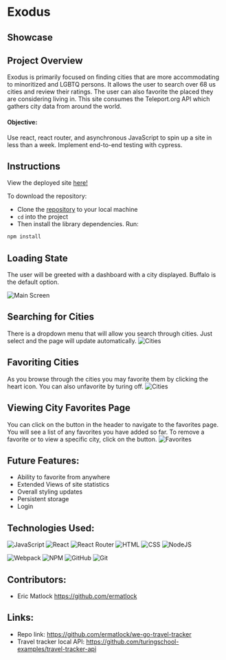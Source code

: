 # Exodus
## Showcase
## Project Overview
Exodus is primarily focused on finding cities that are more accommodating to minoritized and LGBTQ persons. It allows the user to search over 68 us cities and review their ratings. The user can also favorite the placed they are considering living in. This site consumes the Teleport.org API which gathers city data from around the world.

#### Objective:
Use react, react router, and asynchronous JavaScript to spin up a site in less than a week. Implement end-to-end testing with cypress.

## Instructions
View the deployed site [here!](https://exodus-showcase.herokuapp.com/)

To download the repository:
- Clone the [repository](https://github.com/ermatlock/exodus) to your local machine
- `cd` into the project
- Then install the library dependencies. Run:

```bash
npm install
```

## Loading State
The user will be greeted with a dashboard with a city displayed. Buffalo is the default option.

![Main Screen](https://media.giphy.com/media/BgrprtHCXvs8IOdDXm/giphy.gif)

## Searching for Cities
There is a dropdown menu that will allow you search through cities. Just select and the page will update automatically.
![Cities](https://media.giphy.com/media/elfdtHckptYSSq9I7m/giphy.gif)

## Favoriting Cities
As you browse through the cities you may favorite them by clicking the heart icon. You can also unfavorite by turing off.
![Cities](https://media.giphy.com/media/8vpTREkjoKNrvYCe3T/giphy.gif)

## Viewing City Favorites Page
You can click on the button in the header to navigate to the favorites page. You will see a list of any favorites you have added so far. To remove a favorite or to view a specific city, click on the button.
![Favorites](https://media.giphy.com/media/IY5TePghhxbNqmRcEX/giphy.gif)

## Future Features:
* Ability to favorite from anywhere
* Extended Views of site statistics
* Overall styling updates
* Persistent storage
* Login


## Technologies Used:
![JavaScript](https://img.shields.io/badge/JavaScript-F7DF1E?style=for-the-badge&logo=javascript&logoColor=black)
![React](https://img.shields.io/badge/react-%2320232a.svg?style=for-the-badge&logo=react&logoColor=%2361DAFB)
![React Router](https://img.shields.io/badge/React_Router-CA4245?style=for-the-badge&logo=react-router&logoColor=white)
![HTML](https://img.shields.io/badge/HTML5-E34F26?style=for-the-badge&logo=html5&logoColor=white)
![CSS](https://img.shields.io/badge/CSS3-1572B6?style=for-the-badge&logo=css3&logoColor=white)
![NodeJS](https://img.shields.io/badge/node.js-6DA55F?style=for-the-badge&logo=node.js&logoColor=white)

![Webpack](https://img.shields.io/badge/Webpack-8DD6F9?style=for-the-badge&logo=Webpack&logoColor=white)
![NPM](https://img.shields.io/badge/NPM-%23000000.svg?style=for-the-badge&logo=npm&logoColor=white)
![GitHub](https://img.shields.io/badge/github-%23121011.svg?style=for-the-badge&logo=github&logoColor=white)
![Git](https://img.shields.io/badge/git-%23F05033.svg?style=for-the-badge&logo=git&logoColor=white)

## Contributors:
* Eric Matlock https://github.com/ermatlock

## Links:
* Repo link: https://github.com/ermatlock/we-go-travel-tracker
* Travel tracker local API: https://github.com/turingschool-examples/travel-tracker-api
